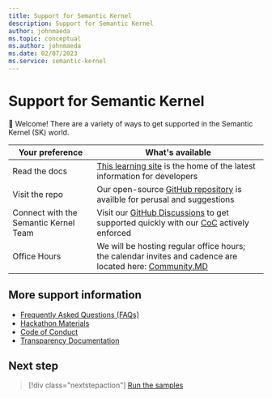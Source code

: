```yaml
---
title: Support for Semantic Kernel
description: Support for Semantic Kernel
author: johnmaeda
ms.topic: conceptual
ms.author: johnmaeda
ms.date: 02/07/2023
ms.service: semantic-kernel 
---
```

# Support for Semantic Kernel


👋 Welcome! There are a variety of ways to get supported in the Semantic Kernel (SK) world. 

| Your preference | What's available |
|---|---|
| Read the docs | [This learning site](/semantic-kernel/overview) is the home of the latest information for developers |
| Visit the repo | Our open-source [GitHub repository](https://github.com/microsoft/semantic-kernel) is availble for perusal and suggestions |
| Connect with the Semantic Kernel Team | Visit our [GitHub Discussions](https://github.com/microsoft/semantic-kernel/discussions) to get supported quickly with our [CoC](/semantic-kernel/support/CodeofConduct) actively enforced | 
|  Office Hours | We will be hosting regular office hours; the calendar invites and cadence are located here: [Community.MD](https://github.com/microsoft/semantic-kernel/blob/main/COMMUNITY.md) |


## More support information

* [Frequently Asked Questions (FAQs)](/semantic-kernel/support/glossary)
* [Hackathon Materials](/semantic-kernel/support/hackathon-materials) 
* [Code of Conduct](/semantic-kernel/support/CodeofConduct)
* [Transparency Documentation](https://github.com/microsoft/semantic-kernel/blob/main/TRANSPARENCY_FAQS.md)

## Next step

> [!div class="nextstepaction"]
> [Run the samples](../samples-and-solutions/index.md)
